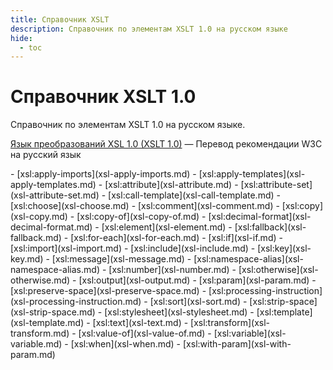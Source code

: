 ```yaml
---
title: Справочник XSLT
description: Справочник по элементам XSLT 1.0 на русском языке
hide:
  - toc
---
```


# Справочник XSLT 1.0

Справочник по элементам XSLT 1.0 на русском языке.

[Язык преобразований XSL 1.0 (XSLT 1.0)](/tr/) &mdash; Перевод рекомендации W3C на русский язык

<div class="col3" markdown="1">
- [xsl:apply-imports](xsl-apply-imports.md)
- [xsl:apply-templates](xsl-apply-templates.md)
- [xsl:attribute](xsl-attribute.md)
- [xsl:attribute-set](xsl-attribute-set.md)
- [xsl:call-template](xsl-call-template.md)
- [xsl:choose](xsl-choose.md)
- [xsl:comment](xsl-comment.md)
- [xsl:copy](xsl-copy.md)
- [xsl:copy-of](xsl-copy-of.md)
- [xsl:decimal-format](xsl-decimal-format.md)
- [xsl:element](xsl-element.md)
- [xsl:fallback](xsl-fallback.md)
- [xsl:for-each](xsl-for-each.md)
- [xsl:if](xsl-if.md)
- [xsl:import](xsl-import.md)
- [xsl:include](xsl-include.md)
- [xsl:key](xsl-key.md)
- [xsl:message](xsl-message.md)
- [xsl:namespace-alias](xsl-namespace-alias.md)
- [xsl:number](xsl-number.md)
- [xsl:otherwise](xsl-otherwise.md)
- [xsl:output](xsl-output.md)
- [xsl:param](xsl-param.md)
- [xsl:preserve-space](xsl-preserve-space.md)
- [xsl:processing-instruction](xsl-processing-instruction.md)
- [xsl:sort](xsl-sort.md)
- [xsl:strip-space](xsl-strip-space.md)
- [xsl:stylesheet](xsl-stylesheet.md)
- [xsl:template](xsl-template.md)
- [xsl:text](xsl-text.md)
- [xsl:transform](xsl-transform.md)
- [xsl:value-of](xsl-value-of.md)
- [xsl:variable](xsl-variable.md)
- [xsl:when](xsl-when.md)
- [xsl:with-param](xsl-with-param.md)
</div>
